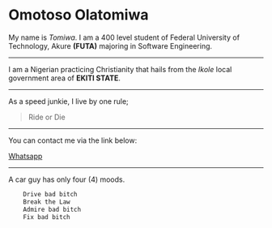 # Omotoso Olatomiwa

My name is _Tomiwa_. I am a 400 level student of Federal University of Technology, Akure **(FUTA)** majoring in Software Engineering.
___
I am a Nigerian practicing Christianity that hails from the _Ikole_ local government area of **EKITI STATE**.
___
As a speed junkie, I live by one rule; 
> Ride or Die
___
You can contact me via the link below:

[Whatsapp](https://wa.me/8189333130)
___
A car guy has only four (4) moods.
```bash
    Drive bad bitch
    Break the Law
    Admire bad bitch
    Fix bad bitch
```

